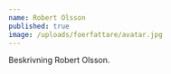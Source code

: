 ```yaml
---
name: Robert Olsson
published: true
image: /uploads/foerfattare/avatar.jpg
---
```

Beskrivning Robert Olsson.